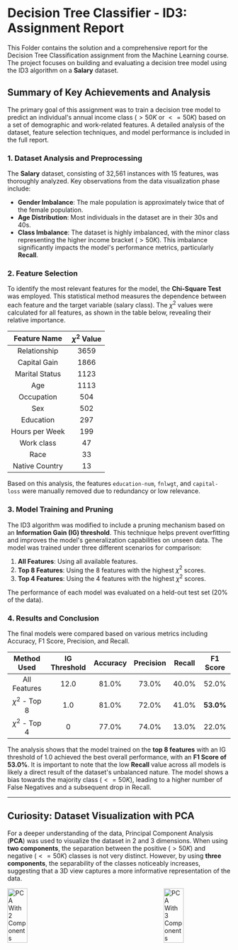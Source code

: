 # Decision Tree Classifier - ID3: Assignment Report

This Folder contains the solution and a comprehensive report for the Decision Tree Classification assignment from the Machine Learning course. The project focuses on building and evaluating a decision tree model using the ID3 algorithm on a **Salary** dataset.

## Summary of Key Achievements and Analysis

The primary goal of this assignment was to train a decision tree model to predict an individual's annual income class ($>50K$ or $<=50K$) based on a set of demographic and work-related features. A detailed analysis of the dataset, feature selection techniques, and model performance is included in the full report.

### 1. Dataset Analysis and Preprocessing

The **Salary** dataset, consisting of 32,561 instances with 15 features, was thoroughly analyzed. Key observations from the data visualization phase include:
* **Gender Imbalance**: The male population is approximately twice that of the female population.
* **Age Distribution**: Most individuals in the dataset are in their 30s and 40s.
* **Class Imbalance**: The dataset is highly imbalanced, with the minor class representing the higher income bracket ($>50K$). This imbalance significantly impacts the model's performance metrics, particularly **Recall**.

### 2. Feature Selection
To identify the most relevant features for the model, the **Chi-Square Test** was employed. This statistical method measures the dependence between each feature and the target variable (salary class). The $\chi^2$ values were calculated for all features, as shown in the table below, revealing their relative importance.

| Feature Name | $\chi^2$ Value |
|:---:|:---:|
| Relationship | 3659 |
| Capital Gain | 1866 |
| Marital Status | 1123 |
| Age | 1113 |
| Occupation | 504 |
| Sex | 502 |
| Education | 297 |
| Hours per Week | 199 |
| Work class | 47 |
| Race | 33 |
| Native Country | 13 |

Based on this analysis, the features `education-num`, `fnlwgt`, and `capital-loss` were manually removed due to redundancy or low relevance.

### 3. Model Training and Pruning

The ID3 algorithm was modified to include a pruning mechanism based on an **Information Gain (IG) threshold**. This technique helps prevent overfitting and improves the model's generalization capabilities on unseen data. The model was trained under three different scenarios for comparison:

1.  **All Features**: Using all available features.
2.  **Top 8 Features**: Using the 8 features with the highest $\chi^2$ scores.
3.  **Top 4 Features**: Using the 4 features with the highest $\chi^2$ scores.

The performance of each model was evaluated on a held-out test set (20% of the data).

### 4. Results and Conclusion

The final models were compared based on various metrics including Accuracy, F1 Score, Precision, and Recall.

| Method Used | IG Threshold | Accuracy | Precision | Recall | F1 Score |
| :---: |:---:|:---:|:---:|:---:|:---:|
| All Features | 12.0 | 81.0\% | 73.0\% | 40.0\% | 52.0\% |
| $\chi^2$ - Top 8 | 1.0 | 81.0\% | 72.0\% | 41.0\% | **53.0\%** |
| $\chi^2$ - Top 4 | 0 | 77.0\% | 74.0\% | 13.0\% | 22.0\% |

The analysis shows that the model trained on the **top 8 features** with an IG threshold of 1.0 achieved the best overall performance, with an **F1 Score of 53.0%**. It is important to note that the low **Recall** value across all models is likely a direct result of the dataset's unbalanced nature. The model shows a bias towards the majority class ($<=50K$), leading to a higher number of False Negatives and a subsequent drop in Recall.
***

## Curiosity: Dataset Visualization with PCA

For a deeper understanding of the data, Principal Component Analysis (**PCA**) was used to visualize the dataset in 2 and 3 dimensions. When using **two components**, the separation between the positive ($>50K$) and negative ($<=50K$) classes is not very distinct. However, by using **three components**, the separability of the classes noticeably increases, suggesting that a 3D view captures a more informative representation of the data.

<div style="display: flex; justify-content: space-between;">
  <img src="ML-2024\ID3\Assets\pca2.png" alt="PCA With 2 Components" style="width: 30%;"/>
  <img src="ML-2024\ID3\Assets\pca3.png" alt="PCA With 3 Components" style="width: 30%;"/>
</div>